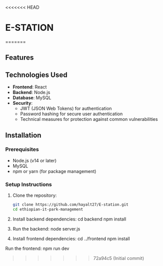 <<<<<<< HEAD
# E-STATION
=======

## Features



## Technologies Used

- **Frontend**: React
- **Backend**: Node.js
- **Database**: MySQL
- **Security**:
  - JWT (JSON Web Tokens) for authentication
  - Password hashing for secure user authentication
  - Technical measures for protection against common vulnerabilities

## Installation

### Prerequisites

- Node.js (v14 or later)
- MySQL
- npm or yarn (for package management)

### Setup Instructions

1. Clone the repository:

   ```bash
   git clone https://github.com/hayalt27/E-station.git
   cd ethiopian-it-park-management
2. Install backend dependencies:
cd backend
npm install

3. Run the backend:
node server.js

4. Install frontend dependencies:
   cd ../frontend
npm install

Run the frontend:
npm run dev

>>>>>>> 72a94c5 (Initial commit)
